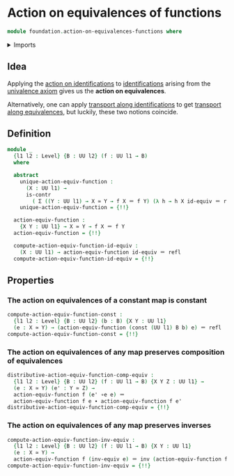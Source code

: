 # Action on equivalences of functions

```agda
module foundation.action-on-equivalences-functions where
```

<details><summary>Imports</summary>

```agda
open import foundation.action-on-identifications-functions
open import foundation.dependent-pair-types
open import foundation.equivalence-induction
open import foundation.univalence
open import foundation.universe-levels

open import foundation-core.constant-maps
open import foundation-core.contractible-types
open import foundation-core.equivalences
open import foundation-core.identity-types
```

</details>

## Idea

Applying the
[action on identifications](foundation.action-on-identifications-functions.md)
to [identifications](foundation-core.identity-types.md) arising from the
[univalence axiom](foundation.univalence.md) gives us the **action on
equivalences**.

Alternatively, one can apply
[transport along identifications](foundation-core.transport-along-identifications.md)
to get
[transport along equivalences](foundation.transport-along-equivalences.md), but
luckily, these two notions coincide.

## Definition

```agda
module _
  {l1 l2 : Level} {B : UU l2} (f : UU l1 → B)
  where

  abstract
    unique-action-equiv-function :
      (X : UU l1) →
      is-contr
        ( Σ ((Y : UU l1) → X ≃ Y → f X ＝ f Y) (λ h → h X id-equiv ＝ refl))
    unique-action-equiv-function = {!!}

  action-equiv-function :
    {X Y : UU l1} → X ≃ Y → f X ＝ f Y
  action-equiv-function = {!!}

  compute-action-equiv-function-id-equiv :
    (X : UU l1) → action-equiv-function id-equiv ＝ refl
  compute-action-equiv-function-id-equiv = {!!}
```

## Properties

### The action on equivalences of a constant map is constant

```agda
compute-action-equiv-function-const :
  {l1 l2 : Level} {B : UU l2} (b : B) {X Y : UU l1}
  (e : X ≃ Y) → (action-equiv-function (const (UU l1) B b) e) ＝ refl
compute-action-equiv-function-const = {!!}
```

### The action on equivalences of any map preserves composition of equivalences

```agda
distributive-action-equiv-function-comp-equiv :
  {l1 l2 : Level} {B : UU l2} (f : UU l1 → B) {X Y Z : UU l1} →
  (e : X ≃ Y) (e' : Y ≃ Z) →
  action-equiv-function f (e' ∘e e) ＝
  action-equiv-function f e ∙ action-equiv-function f e'
distributive-action-equiv-function-comp-equiv = {!!}
```

### The action on equivalences of any map preserves inverses

```agda
compute-action-equiv-function-inv-equiv :
  {l1 l2 : Level} {B : UU l2} (f : UU l1 → B) {X Y : UU l1}
  (e : X ≃ Y) →
  action-equiv-function f (inv-equiv e) ＝ inv (action-equiv-function f e)
compute-action-equiv-function-inv-equiv = {!!}
```
